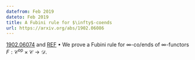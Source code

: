 ```yaml
---
datefrom: Feb 2019
dateto: Feb 2019
title: A Fubini rule for $\infty$-coends
url: https://arxiv.org/abs/1902.06086
---
```


[1902.06074](https://arxiv.org/abs/1902.06086) and [REF](https://www.mpim-bonn.mpg.de/preblob/5952) •
We prove a Fubini rule for $\infty$-co/ends of $\infty$-functors $F : \mathcal{C}^\text{op}\times\mathcal{C}\to \mathcal{D}$.

